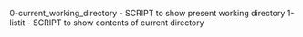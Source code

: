 0-current_working_directory - SCRIPT to show present working directory
1-listit - SCRIPT to show contents of current directory